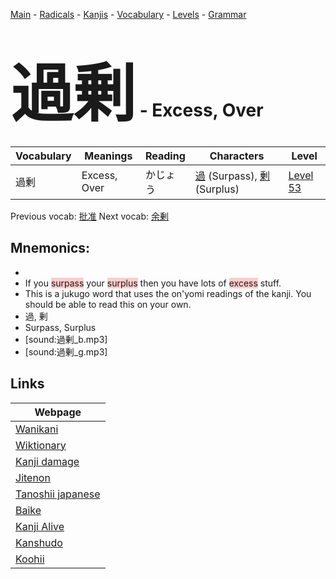 <style> bigfont {font-size: 100px}</style>
[Main](../README.md) -
[Radicals](../radicals.md) -
[Kanjis](../kanjis.md) -
[Vocabulary](../vocabulary.md) -
[Levels](../levels.md) -
[Grammar](../grammar.md)
# <bigfont> 過剰</bigfont> - Excess, Over 

| Vocabulary | Meanings | Reading | Characters | Level |
| --- | --- | --- | --- | --- |
| 過剰 | Excess, Over | かじょう |  [過](../kanjis/過.md) (Surpass), [剰](../kanjis/剰.md) (Surplus) | [Level 53](../levels/wk_level53.md) |

Previous vocab: [批准](批准.md) Next vocab: [余剰](余剰.md) 

## Mnemonics:

* 
* If you <span style="background-color:#ffcccb"> surpass</span> your <span style="background-color:#ffcccb"> surplus</span> then you have lots of <span style="background-color:#ffcccb"> excess</span> stuff.
* This is a jukugo word that uses the on'yomi readings of the kanji. You should be able to read this on your own.
* 過, 剰
* Surpass, Surplus
* [sound:過剰_b.mp3]
* [sound:過剰_g.mp3]


## Links 

| Webpage |
| --- |
| [Wanikani          ](https://www.wanikani.com/kanji/過剰) |
| [Wiktionary        ](https://en.wiktionary.org/wiki/過剰) |
| [Kanji damage      ](http://www.kanjidamage.com/kanji/search?utf8=✓&q=過剰) |
| [Jitenon           ](https://jitenon.com/kanji/過剰) |
| [Tanoshii japanese ](https://www.tanoshiijapanese.com/dictionary/kanji.cfm?k=過剰) |
| [Baike             ](https://baike.baidu.com/item/過剰) |
| [Kanji Alive       ](https://app.kanjialive.com/過剰) |
| [Kanshudo          ](https://www.kanshudo.com/searchmn?q=過剰) |
| [Koohii            ](https://kanji.koohii.com/study/kanji/過剰) |
